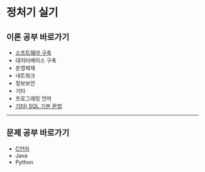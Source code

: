 # 정처기 실기

## 이론 공부 바로가기
- [소프트웨어 구축](https://github.com/rowanna/information-processing-study/blob/main/000_%EC%9D%B4%EB%A1%A0%EA%B3%B5%EB%B6%80/01_%EC%86%8C%ED%94%84%ED%8A%B8%EC%9B%A8%EC%96%B4%EA%B5%AC%EC%B6%95.md)
- 데이터베이스 구축
- 운영체제
- 네트워크
- 정보보안
- 기타
- 프로그래밍 언어
- [기타) SQL 기본 문법](https://github.com/rowanna/information-processing-study/blob/main/999_%ED%94%84%EB%A1%9C%EA%B7%B8%EB%9E%98%EB%B0%8D%EC%96%B8%EC%96%B4_SQL_%EA%B3%B5%EB%B6%80/SQL_%EA%B8%B0%EB%B3%B8%EB%AC%B8%EB%B2%95.md)
---
## 문제 공부 바로가기

- [C언어](https://github.com/rowanna/information-processing-study/blob/main/000_%EB%AC%B8%EC%A0%9C%EA%B3%B5%EB%B6%80/00_C%EC%96%B8%EC%96%B4.md)
- Java
- Python
